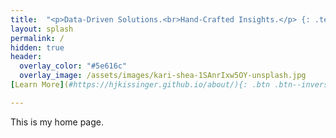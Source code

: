 ```yaml
---
title:  "<p>Data-Driven Solutions.<br>Hand-Crafted Insights.</p> {: .text-center}"
layout: splash
permalink: /
hidden: true
header:
  overlay_color: "#5e616c"
  overlay_image: /assets/images/kari-shea-1SAnrIxw5OY-unsplash.jpg
[Learn More](#https://hjkissinger.github.io/about/){: .btn .btn--inverse }

---
```


This is my home page.
